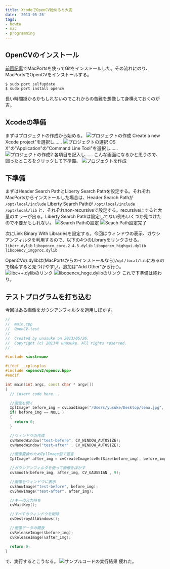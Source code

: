 ```yaml
---
title: XcodeでOpenCV始めると大変
date: '2013-05-26'
tags:
- howto
- mac
- programming
---
```


## OpenCVのインストール

[前回記事](2013-05-23-install-git-using-macports)でMacPortsを使ってGitをインストールした。その流れにのり、MacPortsでOpenCVをインストールする。
```
$ sudo port selfupdate
$ sudo port install opencv
```

長い時間掛かるかもしれないのでこれからの苦難を想像して身構えておくのが吉。

## Xcodeの準備

まずはプロジェクトの作成から始める。
![プロジェクトの作成](2013/opencv-setup-01.png)
Create a new Xcode project"を選択し……
![プロジェクトの選択](2013/opencv-setup-02.png)
OS X"の"Application"の"Command Line Tool"を選択し……
![プロジェクトの作成2](2013/opencv-setup-03.png)
各項目を記入し……
こんな画面になるかと思うので、囲ったところをクリックして下準備。
![プロジェクトを作成](2013/opencv-setup-04.png)

## 下準備

まずはHeader Search PathとLiberty Search Pathを設定する。それぞれ　MacPortsからインストールした場合は、Header Search Pathが
`/opt/local/include`
Liberty Search Pathが
`/opt/local/include`
`/opt/local/lib`
と、それぞれnon-recursiveで設定する。recursiveにすると大量のエラーが出る。Liberty Search Pathは設定してない例もいくつか見つけたので不要かもしれない。
![Search Pathの設定](2013/opencv-setup-05.png)
![Seach Path設定完了](2013/opencv-setup-06.png)

次にLink Binary With Librariesを設定する。今回はウィンドウの表示、ガウシアンフィルタを利用するので、以下の4つのLibraryをリンクさせる。
`libc++.dylib`
`libopencv_core.2.4.5.dylib`
`libopencv_highgui.dylib`
`libopencv_imgproc.dylib`

OpenCVの.dylibは(MacPortsからのインストールなら)`/opt/local/lib`にあるので検索すると見つけやすい。追加は"Add Other"から行う。
![libc++.dylibのリンク](2013/opencv-setup-07.png)
![libopencv_hoge.dylibのリンク](2013/opencv-setup-08.png)
これで下準備は終わり。

## テストプログラムを打ち込む

今回はある画像をガウシアンフィルタを適用しぼかす。
```cpp
//
//  main.cpp
//  OpenCV-test
//
//  Created by unasuke on 2013/05/26.
//  Copyright (c) 2013年 unasuke. All rights reserved.
//

#include <iostream>

#ifdef __cplusplus
#include <opencv2/opencv.hpp>
#endif

int main(int argc, const char * argv[])
{
  // insert code here...

  //画像を開く
  IplImage* before_img = cvLoadImage("/Users/yusuke/Desktop/lena.jpg", CV_LOAD_IMAGE_ANYDEPTH | CV_LOAD_IMAGE_ANYCOLOR );
  if( before_img == NULL )
  {
    return 0;
  }

  //ウィンドウの作成
  cvNamedWindow("test-before", CV_WINDOW_AUTOSIZE);
  cvNamedWindow("test-after" , CV_WINDOW_AUTOSIZE);

  //画像変換のためIplImage型で宣言
  IplImage* after_img = cvCreateImage(cvGetSize(before_img), before_img->depth, before_img->nChannels);

  //ガウシアンフィルタを使って画像をぼかす
  cvSmooth(before_img, after_img, CV_GAUSSIAN , 9);

  //画像をウィンドウに表示
  cvShowImage("test-before", before_img);
  cvShowImage("test-after", after_img);

  //キーの入力待ち
  cvWaitKey();

  //すべてのウィンドウを削除
  cvDestroyAllWindows();

  //画像データの開放
  cvReleaseImage(&before_img);
  cvReleaseImage(&after_img);

  return 0;
}
```

で、実行するとこうなる。
![サンプルコードの実行結果](2013/opencv-setup-09.png)
疲れた。
